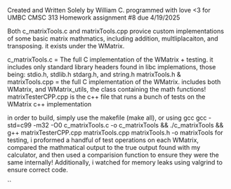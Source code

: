 Created and Written Solely by William C.
programmed with love <3
for UMBC CMSC 313 Homework assignment #8
due 4/19/2025

Both c_matrixTools.c and matrixTools.cpp provice custom implementations of some basic matrix mathmatics, including addition, multliplacaiton, and transposing. it exists under the WMatrix.

c_matrixTools.c = The full C implementation of the WMatrix + testing. it includes only standard library headers found in libc implemations, those being:
stdio.h, stdlib.h stdarg.h, and string.h 
matrixTools.h & matrixTools.cpp = the full C implementation of the WMatrix. includes both WMatrix, and WMatrix_utils, the class containing the math functions!
matrixTesterCPP.cpp is the c++ file that runs a bunch of tests on the WMatrix c++ implementation

in order to build, simply use the makefile (make all), or using gcc
gcc -std=c99 -m32 -O0 c_matrixTools.c -o c_matrixTools && ./c_matrixTools && g++ matrixTesterCPP.cpp matrixTools.cpp matrixTools.h -o matrixTools
for testing, i proformed a handful of test operations on each WMatrix, compared the mathmatical output to the true output found with my calculator, and then used a comparision function to ensure they were the same internally! Additionally, i watched for memory leaks using valgrind to ensure correct code.

``
